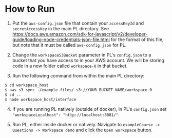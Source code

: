 # How to Run

1. Put the `aws-config.json` file that contain your `accessKeyId` and `secretAccessKey` in the main PL directory. See https://docs.aws.amazon.com/sdk-for-javascript/v2/developer-guide/loading-node-credentials-json-file.html for the format of this file, but note that it must be called `aws-config.json` for PL.

2. Change the `workspaceS3Bucket` parameter in PL's `config.json` to a bucket that you have access to in your AWS account. We will be storing code in a new folder called `workspace-0` in that bucket.

3. Run the following command from within the main PL directory:

```sh
$ cd workspace_host
$ aws s3 sync ./example-files/ s3://YOUR_BUCKET_NAME/workspace-0
$ cd ..
$ node workspace_host/interface
```

4. If you are running PL natively (outside of docker), in PL's `config.json` set `"workspaceLocalhost": "http://localhost:8081/"`.

5. Run PL, either inside docker or natively. Navigate to `exampleCourse -> Questions -> Workspace demo` and click the `Open workspace` button.
